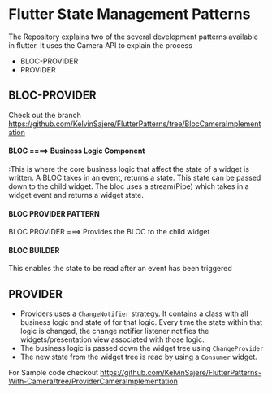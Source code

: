 # Flutter State Management Patterns

The Repository explains two of the several development patterns available in flutter. It uses the Camera API to explain the process
- BLOC-PROVIDER 
- PROVIDER 

## BLOC-PROVIDER
Check out the branch https://github.com/KelvinSajere/FlutterPatterns/tree/BlocCameraImplementation
#### BLOC ====> Business Logic Component
:This is where the core business logic that affect the state of a widget is written. A BLOC takes in an event, returns a state. This state can be passed down to the child widget. The bloc uses a stream(Pipe) which takes in a widget event and returns a widget state.

#### BLOC PROVIDER PATTERN
BLOC PROVIDER ===> Provides the BLOC to the child widget

#### BLOC BUILDER 
This enables the state to be read after an event has been triggered

## PROVIDER
- Providers uses a `ChangeNotifier` strategy. 
It contains a class with all business logic and state of for that logic. Every time the state within that logic is changed, the change notifier listener notifies the widgets/presentation view associated with those logic.
- The business logic is passed down the widget tree using `ChangeProvider`
- The new state from the widget tree is read by using a `Consumer` widget.

For Sample code checkout https://github.com/KelvinSajere/FlutterPatterns-With-Camera/tree/ProviderCameraImplementation


